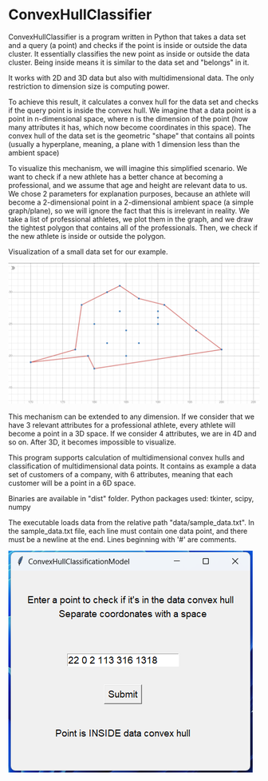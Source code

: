 # ConvexHullClassifier
 
ConvexHullClassifier is a program written in Python that takes a data set and a query (a point) and checks if the point is inside or outside the data cluster. It essentially classifies the new point as inside or outside the data cluster. Being inside means it is similar to the data set and "belongs" in it.

It works with 2D and 3D data but also with multidimensional data. The only restriction to dimension size is computing power.

To achieve this result, it calculates a convex hull for the data set and checks if the query point is inside the convex hull.
We imagine that a data point is a point in n-dimensional space, where n is the dimension of the point (how many attributes it has, which now become coordinates in this space). The convex hull of the data set is the geometric "shape" that contains all points (usually a hyperplane, meaning, a plane with 1 dimension less than the ambient space)

To visualize this mechanism, we will imagine this simplified scenario. We want to check if a new athlete has a better chance at becoming a professional, and we assume that age and height are relevant data to us. We chose 2 parameters for explanation purposes, because an athlete will become a 2-dimensional point in a 2-dimensional ambient space (a simple graph/plane), so we will ignore the fact that this is irrelevant in reality. We take a list of professional athletes, we plot them in the graph, and we draw the tightest polygon that contains all of the professionals. Then, we check if the new athlete is inside or outside the polygon.

Visualization of a small data set for our example. 

![Athlete example](screenshot1.png)

This mechanism can be extended to any dimension. If we consider that we have 3 relevant attributes for a professional athlete, every athlete will become a point in a 3D space. If we consider 4 attributes, we are in 4D and so on. After 3D, it becomes impossible to visualize.

This program supports calculation of multidimensional convex hulls and classification of multidimensional data points. It contains as example a data set of customers of a company, with 6 attributes, meaning that each customer will be a point in a 6D space.

Binaries are available in "dist" folder.
Python packages used: tkinter, scipy, numpy

The executable loads data from the relative path "data/sample_data.txt". In the sample_data.txt file, each line must contain one data point, and there must be a newline at the end. Lines beginning with '#' are comments.

![Program](screenshot2.png)
